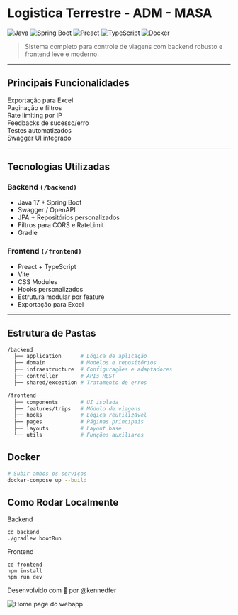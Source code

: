 # Logistica Terrestre - ADM - MASA

![Java](https://img.shields.io/badge/Java-17-blue?style=flat-square&logo=java)
![Spring Boot](https://img.shields.io/badge/SpringBoot-3.x-green?style=flat-square&logo=springboot)
![Preact](https://img.shields.io/badge/Preact-UI-lightblue?style=flat-square&logo=preact)
![TypeScript](https://img.shields.io/badge/TypeScript-4.x-blue?style=flat-square&logo=typescript)
![Docker](https://img.shields.io/badge/Docker-ready-2496ED?style=flat-square&logo=docker)

> Sistema completo para controle de viagens com backend robusto e frontend leve e moderno.

---

## Principais Funcionalidades

Exportação para Excel  
Paginação e filtros  
Rate limiting por IP  
Feedbacks de sucesso/erro  
Testes automatizados  
Swagger UI integrado

---

## Tecnologias Utilizadas

### Backend `(/backend)`
- Java 17 + Spring Boot
- Swagger / OpenAPI
- JPA + Repositórios personalizados
- Filtros para CORS e RateLimit
- Gradle

### Frontend `(/frontend)`
- Preact + TypeScript
- Vite
- CSS Modules
- Hooks personalizados
- Estrutura modular por feature
- Exportação para Excel

---

## Estrutura de Pastas

```bash
/backend
  ├── application      # Lógica de aplicação
  ├── domain           # Modelos e repositórios
  ├── infraestructure  # Configurações e adaptadores
  ├── controller       # APIs REST
  ├── shared/exception # Tratamento de erros

/frontend
  ├── components       # UI isolada
  ├── features/trips   # Módulo de viagens
  ├── hooks            # Lógica reutilizável
  ├── pages            # Páginas principais
  ├── layouts          # Layout base
  └── utils            # Funções auxiliares
```

## Docker

```bash
# Subir ambos os serviços
docker-compose up --build
```

## Como Rodar Localmente
Backend
```
cd backend
./gradlew bootRun
```
Frontend
```
cd frontend
npm install
npm run dev
```
Desenvolvido com 💙 por @kennedfer

![Home page do webapp](https://github.com/user-attachments/assets/623ddb6a-f538-4415-aabd-d3b48f3f391e)
